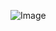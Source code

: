 <!-- ### Hi there <img src="https://media.giphy.com/media/gM5qFksULw54NMWyry/giphy.gif" height="30"/> -->

<!-- ![Metrics](https://metrics.lecoq.io/firassziedan) -->

![Image](./github-metrics.svg)
